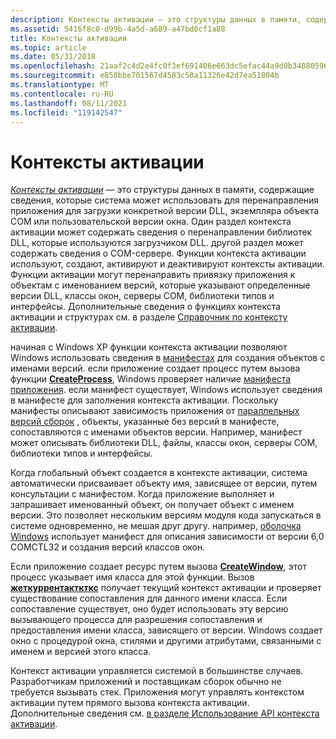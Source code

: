 ```yaml
---
description: Контексты активации — это структуры данных в памяти, содержащие сведения, которые система может использовать для перенаправления приложения для загрузки конкретной версии DLL, экземпляра объекта COM или пользовательской версии окна.
ms.assetid: 5416f8c0-d99b-4a5d-a689-a47bd0cf1a88
title: Контексты активации
ms.topic: article
ms.date: 05/31/2018
ms.openlocfilehash: 21aaf2c4d2e4fc0f3ef691406e663dc5efac44a9d0b34880596d21cac8a5f621
ms.sourcegitcommit: e858bbe701567d4583c50a11326e42d7ea51804b
ms.translationtype: MT
ms.contentlocale: ru-RU
ms.lasthandoff: 08/11/2021
ms.locfileid: "119142547"
---
```

# <a name="activation-contexts"></a>Контексты активации

[*Контексты активации*](a-sbscs-gly.md) — это структуры данных в памяти, содержащие сведения, которые система может использовать для перенаправления приложения для загрузки конкретной версии DLL, экземпляра объекта COM или пользовательской версии окна. Один раздел контекста активации может содержать сведения о перенаправлении библиотек DLL, которые используются загрузчиком DLL. другой раздел может содержать сведения о COM-сервере. Функции контекста активации используют, создают, активируют и деактивируют контексты активации. Функции активации могут перенаправить привязку приложения к объектам с именованием версий, которые указывают определенные версии DLL, классы окон, серверы COM, библиотеки типов и интерфейсы. Дополнительные сведения о функциях контекста активации и структурах см. в разделе [Справочник по контексту активации](activation-context-reference.md).

начиная с Windows XP функции контекста активации позволяют Windows использовать сведения в [манифестах](manifests.md) для создания объектов с именами версий. если приложение создает процесс путем вызова функции [**CreateProcess**](/windows/desktop/api/processthreadsapi/nf-processthreadsapi-createprocessa), Windows проверяет наличие [манифеста приложения](application-manifests.md). если манифест существует, Windows использует сведения в манифесте для заполнения контекста активации. Поскольку манифесты описывают зависимость приложения от [параллельных версий сборок](about-side-by-side-assemblies-.md) , объекты, указанные без версий в манифесте, сопоставляются с именами объектов версии. Например, манифест может описывать библиотеки DLL, файлы, классы окон, серверы COM, библиотеки типов и интерфейсы.

Когда глобальный объект создается в контексте активации, система автоматически присваивает объекту имя, зависящее от версии, путем консультации с манифестом. Когда приложение выполняет и запрашивает именованный объект, он получает объект с именем версии. Это позволяет нескольким версиям модуля кода запускаться в системе одновременно, не мешая друг другу. например, [оболочка Windows](/previous-versions/windows/desktop/legacy/bb776778(v=vs.85)) использует манифест для описания зависимости от версии 6,0 COMCTL32 и создания версий классов окон.

Если приложение создает ресурс путем вызова [**CreateWindow**](/windows/win32/api/winuser/nf-winuser-createwindowa), этот процесс указывает имя класса для этой функции. Вызов [**жеткуррентакткткс**](/windows/desktop/api/Winbase/nf-winbase-getcurrentactctx) получает текущий контекст активации и проверяет существование сопоставления для данного имени класса. Если сопоставление существует, оно будет использовать эту версию вызывающего процесса для разрешения сопоставления и предоставления имени класса, зависящего от версии. Windows создает окно с процедурой окна, стилями и другими атрибутами, связанными с именем и версией этого класса.

Контекст активации управляется системой в большинстве случаев. Разработчикам приложений и поставщикам сборок обычно не требуется вызывать стек. Приложения могут управлять контекстом активации путем прямого вызова контекста активации. Дополнительные сведения см. [в разделе Использование API контекста активации](using-the-activation-context-api.md).

 

 
